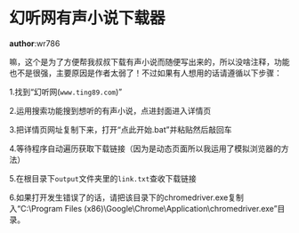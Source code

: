 # 幻听网有声小说下载器
__author__:wr786

嘛，这个是为了方便帮我叔叔下载有声小说而随便写出来的，所以没啥注释，功能也不是很强，主要原因是作者太弱了！不过如果有人想用的话请遵循以下步骤：

1.找到“幻听网(`www.ting89.com`)”

2.运用搜索功能搜到想听的有声小说，点进封面进入详情页

3.把详情页网址复制下来，打开“点此开始.bat”并粘贴然后敲回车

4.等待程序自动遍历获取下载链接（因为是动态页面所以我运用了模拟浏览器的方法）

5.在根目录下`output`文件夹里的`link.txt`查收下载链接

6.如果打开发生错误了的话，请把该目录下的chromedriver.exe复制入“C:\Program Files (x86)\Google\Chrome\Application\chromedriver.exe”目录。
